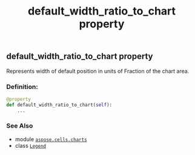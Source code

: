 ﻿---
title: default_width_ratio_to_chart property
second_title: Aspose.Cells for Python via .NET API References
description: 
type: docs
weight: 140
url: /aspose.cells.charts/legend/default_width_ratio_to_chart/
is_root: false
---

## default_width_ratio_to_chart property


Represents width of default position in units of Fraction of the chart area.
### Definition:
```python
@property
def default_width_ratio_to_chart(self):
    ...
```

### See Also
* module [`aspose.cells.charts`](../../)
* class [`Legend`](/cells/python-net/aspose.cells.charts/legend)
